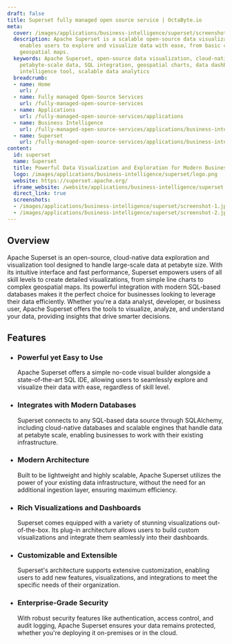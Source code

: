 ```yaml
---
draft: false
title: Superset fully managed open source service | OctaByte.io
meta:
  cover: /images/applications/business-intelligence/superset/screenshot-1.jpg
  description: Apache Superset is a scalable open-source data visualization tool that
    enables users to explore and visualize data with ease, from basic charts to advanced
    geospatial maps.
  keywords: Apache Superset, open-source data visualization, cloud-native data exploration,
    petabyte-scale data, SQL integration, geospatial charts, data dashboards, business
    intelligence tool, scalable data analytics
  breadcrumb:
  - name: Home
    url: /
  - name: Fully managed Open-Source Services
    url: /fully-managed-open-source-services
  - name: Applications
    url: /fully-managed-open-source-services/applications
  - name: Business Intelligence
    url: /fully-managed-open-source-services/applications/business-intelligence
  - name: Superset
    url: /fully-managed-open-source-services/applications/business-intelligence/superset
content:
  id: superset
  name: Superset
  title: Powerful Data Visualization and Exploration for Modern Businesses
  logo: /images/applications/business-intelligence/superset/logo.png
  website: https://superset.apache.org/
  iframe_website: /website/applications/business-intelligence/superset
  direct_link: true
  screenshots:
  - /images/applications/business-intelligence/superset/screenshot-1.jpg
  - /images/applications/business-intelligence/superset/screenshot-2.jpg
---
```


## Overview

Apache Superset is an open-source, cloud-native data exploration and visualization tool designed to handle large-scale data at petabyte size. With its intuitive interface and fast performance, Superset empowers users of all skill levels to create detailed visualizations, from simple line charts to complex geospatial maps. Its powerful integration with modern SQL-based databases makes it the perfect choice for businesses looking to leverage their data efficiently. Whether you're a data analyst, developer, or business user, Apache Superset offers the tools to visualize, analyze, and understand your data, providing insights that drive smarter decisions.

## Features

- ### Powerful yet Easy to Use

  Apache Superset offers a simple no-code visual builder alongside a state-of-the-art SQL IDE, allowing users to seamlessly explore and visualize their data with ease, regardless of skill level.

- ### Integrates with Modern Databases

  Superset connects to any SQL-based data source through SQLAlchemy, including cloud-native databases and scalable engines that handle data at petabyte scale, enabling businesses to work with their existing infrastructure.

- ### Modern Architecture

  Built to be lightweight and highly scalable, Apache Superset utilizes the power of your existing data infrastructure, without the need for an additional ingestion layer, ensuring maximum efficiency.

- ### Rich Visualizations and Dashboards

  Superset comes equipped with a variety of stunning visualizations out-of-the-box. Its plug-in architecture allows users to build custom visualizations and integrate them seamlessly into their dashboards.

- ### Customizable and Extensible

  Superset's architecture supports extensive customization, enabling users to add new features, visualizations, and integrations to meet the specific needs of their organization.

- ### Enterprise-Grade Security

  With robust security features like authentication, access control, and audit logging, Apache Superset ensures your data remains protected, whether you're deploying it on-premises or in the cloud.